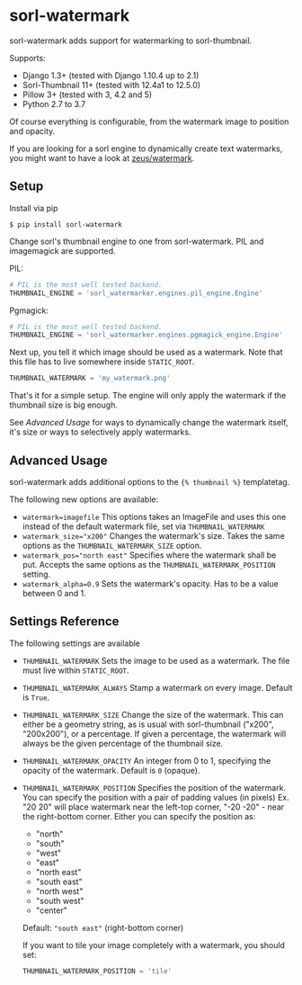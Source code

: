 # sorl-watermark

sorl-watermark adds support for watermarking to sorl-thumbnail.

Supports:

* Django 1.3+ (tested with Django 1.10.4 up to 2.1)
* Sorl-Thumbnail 11+ (tested with 12.4a1 to 12.5.0)
* Pillow 3+ (tested with 3, 4.2 and 5)
* Python 2.7 to 3.7

Of course everything is configurable, from the watermark image to position and
opacity.

If you are looking for a sorl engine to dynamically create text watermarks,
you might want to have a look at [zeus/watermark](https://bitbucket.org/zeus/watermarker/overview).

## Setup

Install via pip

    $ pip install sorl-watermark

Change sorl's thumbnail engine to one from sorl-watermark. PIL and imagemagick are
supported.

PIL:

```python
# PIL is the most well tested backend.
THUMBNAIL_ENGINE = 'sorl_watermarker.engines.pil_engine.Engine'
```

Pgmagick:

```python
# PIL is the most well tested backend.
THUMBNAIL_ENGINE = 'sorl_watermarker.engines.pgmagick_engine.Engine'
```

Next up, you tell it which image should be used as a watermark. Note that this file
has to live somewhere inside `STATIC_ROOT`.

```python
THUMBNAIL_WATERMARK = 'my_watermark.png'
```

That's it for a simple setup. The engine will only apply the watermark if the
thumbnail size is big enough.

See _Advanced Usage_ for ways to dynamically change the watermark itself, it's size
or ways to selectively apply watermarks.

## Advanced Usage

sorl-watermark adds additional options to the `{% thumbnail %}` templatetag.

The following new options are available:

* `watermark=imagefile`
  This options takes an ImageFile and uses this one instead of the default
  watermark file, set via `THUMBNAIL_WATERMARK`
* `watermark_size="x200"`
  Changes the watermark's size. Takes the same options as the
  `THUMBNAIL_WATERMARK_SIZE` option.
* `watermark_pos="north east"`
  Specifies where the watermark shall be put. Accepts the same options as the
  `THUMBNAIL_WATERMARK_POSITION` setting.
* `watermark_alpha=0.9`
  Sets the watermark's opacity. Has to be a value between 0 and 1.

## Settings Reference

The following settings are available

* `THUMBNAIL_WATERMARK`
  Sets the image to be used as a watermark. The file must live within `STATIC_ROOT`.

* `THUMBNAIL_WATERMARK_ALWAYS`
  Stamp a watermark on every image.
  Default is `True`.

* `THUMBNAIL_WATERMARK_SIZE`
  Change the size of the watermark. This can either be a geometry string, as is usual
  with sorl-thumbnail ("x200", "200x200"), or a percentage. If given a percentage,
  the watermark will always be the given percentage of the thumbnail size.

* `THUMBNAIL_WATERMARK_OPACITY`
  An integer from 0 to 1, specifying the opacity of the watermark.
  Default is `0` (opaque).

* `THUMBNAIL_WATERMARK_POSITION`
  Specifies the position of the watermark. You can specify the position with a pair
  of padding values (in pixels) Ex. "20 20" will place watermark near the left-top
  corner, "-20 -20" - near the right-bottom corner.
  Either you can specify the position as:

    * "north"
    * "south"
    * "west"
    * "east"
    * "north east"
    * "south east"
    * "north west"
    * "south west"
    * "center"

  Default: `"south east"` (right-bottom corner)

  If you want to tile your image completely with a watermark, you should set:

    ```python
    THUMBNAIL_WATERMARK_POSITION = 'tile'
    ```
